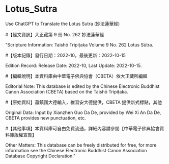 # Lotus_Sutra
Use ChatGPT to Translate the Lotus Sutra (妙法蓮華經)

#【經文資訊】大正藏第 9 冊 No. 262 妙法蓮華經

"Scripture Information: Taishō Tripiṭaka Volume 9 No. 262 Lotus Sūtra.


#【版本記錄】發行日期：2022-10，最後更新：2022-10-15

Edition Record: Release Date: 2022-10, Last Update: 2022-10-15.


#【編輯說明】本資料庫由中華電子佛典協會（CBETA）依大正藏所編輯

Editorial Note: This database is edited by the Chinese Electronic Buddhist Canon Association (CBETA) based on the Taishō Tripiṭaka.


#【原始資料】蕭鎮國大德輸入，維習安大德提供，CBETA 提供新式標點，其他

Original Data: Input by Xianzhen Guo Da De, provided by Wei Xi An Da De, CBETA provides new punctuation, etc.


#【其他事項】本資料庫可自由免費流通，詳細內容請參閱【中華電子佛典協會資料庫版權宣告】

Other Matters: This database can be freely distributed for free, for more information see the Chinese Electronic Buddhist Canon Association Database Copyright Declaration."





